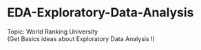 # EDA-Exploratory-Data-Analysis
Topic: World Ranking University <br>
(Get Basics ideas about Exploratory Data Analysis !)

